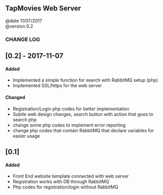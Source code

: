 ## TapMovies Web Server ##

@date 11/07/2017<br/>
@version 0.2<br/>


### CHANGE LOG ###
## [0.2] - 2017-11-07
#### Added
- Implemented a simple function for search with RabbitMQ setup (php)
- Implemented SSL/https for the web server

#### Changed
- Registration/Login php codes for better implementation
- Subtle web design changes, search button with action that goes to search php
- change some php codes to implement error reporting
- change php codes that contain RabbitMQ that declare variables for easier usage

## [0.1]
#### Added
- Front End website template connected with web server
- Registration works with DB through RabbitMQ
- Php codes for registration/login without RabbitMQ
